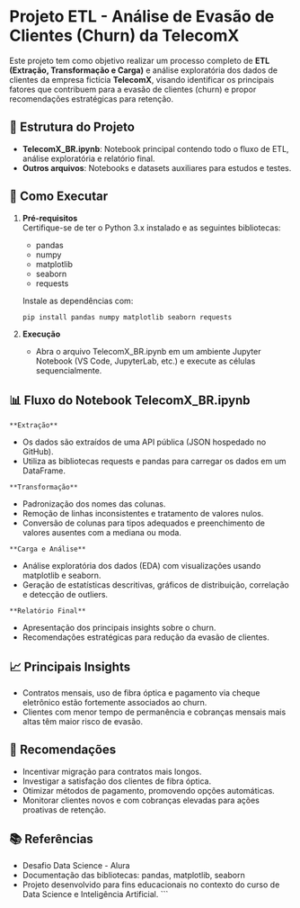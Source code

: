 # Projeto ETL - Análise de Evasão de Clientes (Churn) da TelecomX

Este projeto tem como objetivo realizar um processo completo de **ETL (Extração, Transformação e Carga)** e análise exploratória dos dados de clientes da empresa fictícia **TelecomX**, visando identificar os principais fatores que contribuem para a evasão de clientes (churn) e propor recomendações estratégicas para retenção.

## 📁 Estrutura do Projeto

- **TelecomX_BR.ipynb**: Notebook principal contendo todo o fluxo de ETL, análise exploratória e relatório final.
- **Outros arquivos**: Notebooks e datasets auxiliares para estudos e testes.

## 🚀 Como Executar

1. **Pré-requisitos**  
   Certifique-se de ter o Python 3.x instalado e as seguintes bibliotecas:
   - pandas
   - numpy
   - matplotlib
   - seaborn
   - requests

   Instale as dependências com:
   ```bash
   pip install pandas numpy matplotlib seaborn requests

2. **Execução**
    - Abra o arquivo TelecomX_BR.ipynb em um ambiente Jupyter Notebook (VS Code, JupyterLab, etc.) e execute as células sequencialmente.

## 📊 Fluxo do Notebook TelecomX_BR.ipynb
    **Extração**

   - Os dados são extraídos de uma API pública (JSON hospedado no GitHub).
   - Utiliza as bibliotecas requests e pandas para carregar os dados em um DataFrame.

    **Transformação**

   - Padronização dos nomes das colunas.
   - Remoção de linhas inconsistentes e tratamento de valores nulos.
   - Conversão de colunas para tipos adequados e preenchimento de valores ausentes com a mediana ou moda.

    **Carga e Análise**

   - Análise exploratória dos dados (EDA) com visualizações usando matplotlib e seaborn.
   - Geração de estatísticas descritivas, gráficos de distribuição, correlação e detecção de outliers.

    **Relatório Final**

   - Apresentação dos principais insights sobre o churn.
   - Recomendações estratégicas para redução da evasão de clientes.

## 📈 Principais Insights
   - Contratos mensais, uso de fibra óptica e pagamento via cheque eletrônico estão fortemente associados ao churn.
   - Clientes com menor tempo de permanência e cobranças mensais mais altas têm maior risco de evasão.

## 📝 Recomendações
   - Incentivar migração para contratos mais longos.
   - Investigar a satisfação dos clientes de fibra óptica.
   - Otimizar métodos de pagamento, promovendo opções automáticas.
   - Monitorar clientes novos e com cobranças elevadas para ações proativas de retenção.

## 📚 Referências
   - Desafio Data Science - Alura
   - Documentação das bibliotecas: pandas, matplotlib, seaborn
   - Projeto desenvolvido para fins educacionais no contexto do curso de Data Science e Inteligência Artificial. ```
